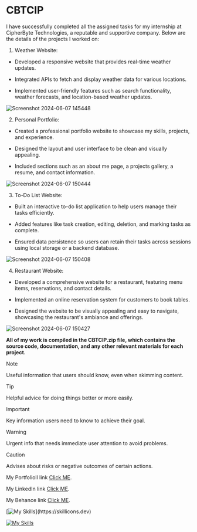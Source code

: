 # CBTCIP
I have successfully completed all the assigned tasks for my internship at CipherByte Technologies, a reputable and supportive company. Below are the details of the projects I worked on:

1. Weather Website:

- Developed a responsive website that provides real-time weather updates.
* Integrated APIs to fetch and display weather data for various locations.
+ Implemented user-friendly features such as search functionality, weather forecasts, and location-based weather updates.

![Screenshot 2024-06-07 145448](https://github.com/uttambodara/CBTCIP/assets/129719033/bd97e701-4ae7-49a4-8331-23c84f51dad5)

2. Personal Portfolio:

- Created a professional portfolio website to showcase my skills, projects, and experience.
* Designed the layout and user interface to be clean and visually appealing.
+ Included sections such as an about me page, a projects gallery, a resume, and contact information.


![Screenshot 2024-06-07 150444](https://github.com/uttambodara/CBTCIP/assets/129719033/287896aa-1923-47bd-814d-567cebb284fc)


3. To-Do List Website:

- Built an interactive to-do list application to help users manage their tasks efficiently.
* Added features like task creation, editing, deletion, and marking tasks as complete.
+ Ensured data persistence so users can retain their tasks across sessions using local storage or a backend database.
  
![Screenshot 2024-06-07 150408](https://github.com/uttambodara/CBTCIP/assets/129719033/bf5df560-d4e1-4d07-a9d5-eafdabb0b2b1)

4. Restaurant Website:

- Developed a comprehensive website for a restaurant, featuring menu items, reservations, and contact details.
* Implemented an online reservation system for customers to book tables.
+ Designed the website to be visually appealing and easy to navigate, showcasing the restaurant's ambiance and offerings.
  
![Screenshot 2024-06-07 150427](https://github.com/uttambodara/CBTCIP/assets/129719033/aa3c354d-1d1d-4ec5-9016-cec392cadfd6)



**All of my work is compiled in the CBTCIP.zip file, which contains the source code, documentation, and any other relevant materials for each project.**



> [!NOTE]
> Useful information that users should know, even when skimming content.

> [!TIP]
> Helpful advice for doing things better or more easily.

> [!IMPORTANT]
> Key information users need to know to achieve their goal.

> [!WARNING]
> Urgent info that needs immediate user attention to avoid problems.

> [!CAUTION]
> Advises about risks or negative outcomes of certain actions.

My Portfolioll link [Click ME](https://uttambodara.netlify.app/).

My LinkedIn link [Click ME](http://www.linkedin.com/in/uttam-bodra-264882267).

My Behance link [Click ME](https://www.behance.net/uttambodra).



[![My Skills](https://skillicons.dev/icons?i=js,html,css,)](https://skillicons.dev)

[![My Skills](https://skillicons.dev/icons?i=java,kotlin,figma&theme=light)](https://skillicons.dev)

